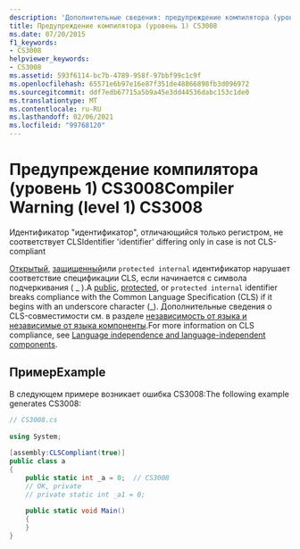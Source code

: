 ```yaml
---
description: 'Дополнительные сведения: предупреждение компилятора (уровень 1) CS3008'
title: Предупреждение компилятора (уровень 1) CS3008
ms.date: 07/20/2015
f1_keywords:
- CS3008
helpviewer_keywords:
- CS3008
ms.assetid: 593f6114-bc7b-4789-958f-97bbf99c1c9f
ms.openlocfilehash: 65571e6b97e16e87f351de48866898fb3d096972
ms.sourcegitcommit: ddf7edb67715a5b9a45e3dd44536dabc153c1de0
ms.translationtype: MT
ms.contentlocale: ru-RU
ms.lasthandoff: 02/06/2021
ms.locfileid: "99768120"
---
```

# <a name="compiler-warning-level-1-cs3008"></a><span data-ttu-id="1a2fb-103">Предупреждение компилятора (уровень 1) CS3008</span><span class="sxs-lookup"><span data-stu-id="1a2fb-103">Compiler Warning (level 1) CS3008</span></span>

<span data-ttu-id="1a2fb-104">Идентификатор "идентификатор", отличающийся только регистром, не соответствует CLS</span><span class="sxs-lookup"><span data-stu-id="1a2fb-104">Identifier 'identifier' differing only in case is not CLS-compliant</span></span>  
  
 <span data-ttu-id="1a2fb-105">[Открытый](../language-reference/keywords/public.md), [защищенный](../language-reference/keywords/protected.md)или `protected internal` идентификатор нарушает соответствие спецификации CLS, если начинается с символа подчеркивания ( \_ ).</span><span class="sxs-lookup"><span data-stu-id="1a2fb-105">A [public](../language-reference/keywords/public.md), [protected](../language-reference/keywords/protected.md), or `protected internal` identifier breaks compliance with the Common Language Specification (CLS) if it begins with an underscore character (\_).</span></span> <span data-ttu-id="1a2fb-106">Дополнительные сведения о CLS-совместимости см. в разделе [независимость от языка и независимые от языка компоненты](../../standard/language-independence.md).</span><span class="sxs-lookup"><span data-stu-id="1a2fb-106">For more information on CLS compliance, see [Language independence and language-independent components](../../standard/language-independence.md).</span></span>
  
## <a name="example"></a><span data-ttu-id="1a2fb-107">Пример</span><span class="sxs-lookup"><span data-stu-id="1a2fb-107">Example</span></span>  

 <span data-ttu-id="1a2fb-108">В следующем примере возникает ошибка CS3008:</span><span class="sxs-lookup"><span data-stu-id="1a2fb-108">The following example generates CS3008:</span></span>  
  
```csharp  
// CS3008.cs  
  
using System;  
  
[assembly:CLSCompliant(true)]  
public class a  
{  
    public static int _a = 0;  // CS3008  
    // OK, private  
    // private static int _a1 = 0;  
  
    public static void Main()  
    {  
    }  
}  
```
